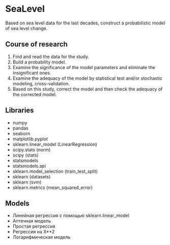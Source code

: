 # SeaLevel

Based on sea level data for the last decades, construct a probabilistic model of sea level change.

## Course of research
1.	Find and read the data for the study.
2.	Build a probability model.
3.	Examine the significance of the model parameters and eliminate the insignificant ones.
4.	Examine the adequacy of the model by statistical test and/or stochastic modeling, cross-validation.
5.	Based on this study, correct the model and then check the adequacy of the corrected model.

## Libraries
- numpy
- pandas
- seaborn
- matplotlib.pyplot
- sklearn.linear_model (LinearRegression)
- scipy.stats (norm)
- scipy (stats)
- statsmodels
- statsmodels.api
- sklearn.model_selection (train_test_split)
- sklearn (datasets)
- sklearn (svm)
- sklearn.metrics (mean_squared_error)

## Models
- Линейная регрессия с помощью sklearn.linear_model
- Аптечная модель
- Простая регрессия
- Регрессия на Х**2
- Логарифмическая модель
